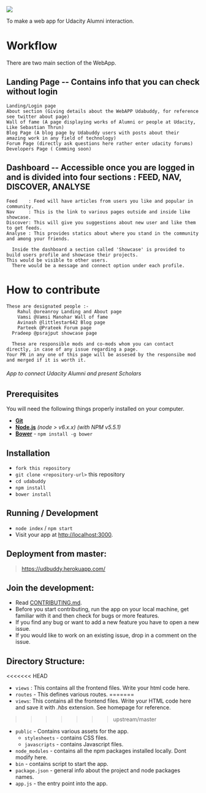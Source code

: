 ![](https://user-images.githubusercontent.com/27431066/38867057-815c3ee8-4260-11e8-995f-77e7d9035947.png)

To make a web app for Udacity Alumni interaction. 

# Workflow 

There are two main section of the WebApp.
 
## Landing Page -- Contains info that you can check without login
  
    Landing/Login page     
    About section (Giving details about the WebAPP Udabuddy, for reference see twitter about page)
    Wall of fame (A page displaying works of Alumni or people at Udacity, Like Sebastian Thrun)
    Blog Page (A blog page by Udabuddy users with posts about their amazing work in any field of technology)
    Forum Page (directly ask questions here rather enter udacity forums)
    Developers Page ( Comming soon)

## Dashboard -- Accessible once you are logged in and is divided into four sections : FEED, NAV, DISCOVER, ANALYSE
 	 
    Feed    : Feed will have articles from users you like and popular in community.
    Nav     : This is the link to various pages outside and inside like showcase.
    Discover: This will give you suggestions about new user and like them to get feeds.
    Analyse : This provides statics about where you stand in the community and among your friends. 
	  
	  Inside the dashboard a section called 'Showcase' is provided to build users profile and showcase their projects.
    This would be visible to other users.
	  There would be a message and connect option under each profile.


# How to contribute
	These are designated people :-
		Rahul @oreanroy Landing and About page
		Vamsi @Vamsi Manohar Wall of fame
		Avinash @littlestar642 Blog page
		Parteek @Prateek Forum page
	  Pradeep @psrajput showcase page

	  These are responsible mods and co-mods whom you can contact directly, in case of any issue regarding a page.
    Your PR in any one of this page will be assesed by the responsibe mod and merged if it is worth it.
	  
 

###### App to connect Udacity Alumni and present Scholars

## Prerequisites

You will need the following things properly installed on your computer.

* **[Git](https://git-scm.com/)**
* **[Node.js](https://nodejs.org/)** *(node > v6.x.x)* *(with NPM v5.5.1)*
* **[Bower](https://bower.io/)** - `npm install -g bower`


## Installation

* `fork this repository`
* `git clone <repository-url>` this repository
* `cd udabuddy `
* `npm install`
* `bower install`


## Running / Development

* `node index` / `npm start`
* Visit your app at [http://localhost:3000](http://localhost:3000).


## Deployment from master:
>   https://udbuddy.herokuapp.com/

## Join the development:

* Read [CONTRIBUTING.md](https://github.com/UdacityFrontEndScholarship/udabuddy/blob/master/CONTRIBUTING.md).
* Before you start contributing, run the app on your local machine, get familiar with it and then check for bugs 
or more features.
* If you find any bug or want to add a new feature you have to open a new issue.
* If you would like to work on an existing issue, drop in a comment on the issue.


## Directory Structure:

<<<<<<< HEAD
- `views` : This contains all the frontend files. Write your html code here.
- `routes` - This defines various routes.
=======
- `views`: This contains all the frontend files. Write your HTML code here and save it with *.hbs* extension. See 
           homepage for reference.
>>>>>>> upstream/master
- `public` - Contains various assets for the app.
  - `stylesheets` - contains CSS files.
  - `javascripts` - contains Javascript files.
- `node_modules` - contains all the npm packages installed locally. Dont modify here.
- `bin` - contains script to start the app.
- `package.json` - general info about the project and node packages names.
- `app.js` - the entry point into the app.


